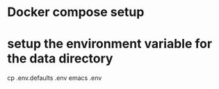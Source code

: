 # Docker compose setup

# setup the environment variable for the data directory
cp .env.defaults .env
emacs .env
